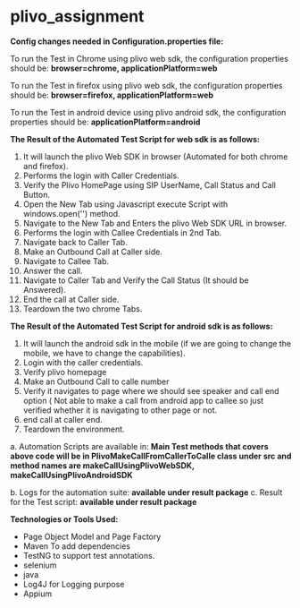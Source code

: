 # plivo_assignment

**Config changes needed in Configuration.properties file:**

To run the Test in Chrome using plivo web sdk, the configuration properties should be:
**browser=chrome, 
applicationPlatform=web**

To run the Test in firefox using plivo web sdk, the configuration properties should be:
**browser=firefox, 
applicationPlatform=web**

To run the Test in android device using plivo android sdk, the configuration properties should be:
**applicationPlatform=android**

**The Result of the Automated Test Script for web sdk is as follows:**

1. It will launch the plivo Web SDK in browser (Automated for both chrome and firefox).
2. Performs the login with Caller Credentials.
3. Verify the Plivo HomePage using SIP UserName, Call Status and Call Button.
4. Open the New Tab using Javascript execute Script with windows.open('') method.
5. Navigate to the New Tab and Enters the plivo Web SDK URL in browser.
6. Performs the login with Callee Credentials in 2nd Tab.
7. Navigate back to Caller Tab.
8. Make an Outbound Call at Caller side.
9. Navigate to Callee Tab.
10. Answer the call.
11. Navigate to Caller Tab and Verify the Call Status (It should be Answered).
12. End the call at Caller side.
13. Teardown the two chrome Tabs.

**The Result of the Automated Test Script for android sdk is as follows:**

1. It will launch the android sdk in the mobile (if we are going to change the mobile, we have to change
   the capabilities).
2. Login with the caller credentials.
3. Verify plivo homepage
4. Make an Outbound Call to calle number
5. Verify it navigates to page where we should see speaker and call end option ( Not able to make a call from
   android app to callee so just verified whether it is navigating to other page or not.
6. end call at caller end.
7. Teardown the environment.


a. Automation Scripts are available in:
**Main Test methods that covers above code will be in PlivoMakeCallFromCallerToCalle class under src and method names are makeCallUsingPlivoWebSDK, makeCallUsingPlivoAndroidSDK**

b.	Logs for the automation suite: **available under result package**
c.	Result for the Test script: **available under result package**



**Technologies or Tools Used:**
* Page Object Model and Page Factory
* Maven To add dependencies
* TestNG to support test annotations.
* selenium
* java
* Log4J for Logging purpose
* Appium




